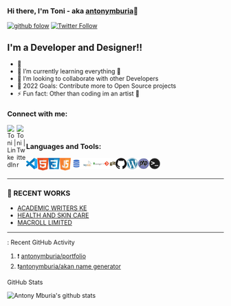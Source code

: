 ### Hi there, I'm Toni - aka [antonymburia][linkedin]👋 
[![github folow](https://img.shields.io/github/followers/antonymburia?style=social)](https://github.com/antonymburia) [![Twitter Follow](https://img.shields.io/twitter/follow/toni_254?color=1DA1F2&logo=twitter&style=)](https://twitter.com/intent/follow?screen_name=toni_254)

## I'm a Developer and Designer!!


- 🔭
- 🌱 I’m currently learning everything 🤣
- 👯 I’m looking to collaborate with other Developers
- 🥅 2022 Goals: Contribute more to Open Source projects
- ⚡ Fun fact: Other than coding im an artist 🎨 

### Connect with me:
[<img align="left" alt="Toni | LinkedIn" width="22px" src="https://cdn.jsdelivr.net/npm/simple-icons@v3/icons/linkedin.svg" />][linkedin]
[<img align="left" alt="Toni | Twitter" width="22px" src="https://cdn.jsdelivr.net/npm/simple-icons@v3/icons/twitter.svg" />][twitter]

<br />

### Languages and Tools:

<img align="left" alt="Visual Studio Code" width="26px" src="https://raw.githubusercontent.com/github/explore/80688e429a7d4ef2fca1e82350fe8e3517d3494d/topics/visual-studio-code/visual-studio-code.png" />
<img align="left" alt="HTML5" width="26px" src="html5 (1).png"/>
<img align="left" alt="CSS3" width="26px" src="html5-logo-31821 (1).png" />
<img align="left" alt="JavaScript" width="26px" src="javascript-39399 (1).png" />
<img align="left" alt="SQL" width="26px" src="https://raw.githubusercontent.com/github/explore/80688e429a7d4ef2fca1e82350fe8e3517d3494d/topics/sql/sql.png" />
<img align="left" alt="MySQL" width="26px" src="https://raw.githubusercontent.com/github/explore/80688e429a7d4ef2fca1e82350fe8e3517d3494d/topics/mysql/mysql.png" /> 
<img align="left" alt="MongoDB" width="26px" src="https://raw.githubusercontent.com/github/explore/80688e429a7d4ef2fca1e82350fe8e3517d3494d/topics/mongodb/mongodb.png" />
<img align="left" alt="Git" width="26px" src="https://raw.githubusercontent.com/github/explore/80688e429a7d4ef2fca1e82350fe8e3517d3494d/topics/git/git.png" />
<img align="left" alt="GitHub" width="26px" src="https://raw.githubusercontent.com/github/explore/78df643247d429f6cc873026c0622819ad797942/topics/github/github.png" />
<img align="left" alt="GitHub" width="26px" src="WordPress_blue_logo.svg.png" />
<img align="left" alt="GitHub" width="26px" height = "26px" src="PHP-logo.svg.png" />
<img align="left" alt="Terminal" width="26px" src="https://raw.githubusercontent.com/github/explore/80688e429a7d4ef2fca1e82350fe8e3517d3494d/topics/terminal/terminal.png" />

<br />
<br />

---



### 📕 RECENT WORKS

<!-- Recent works-->
- [ACADEMIC WRITERS KE](https://academicwriterske.co.ke/)
- [HEALTH AND SKIN CARE](https://healthandskincare.co.ke/)
- [MACROLL LIMITED](https://macrolllimited.co.ke/)

---
  <summary>: Recent GitHub Activity</summary>
  
<!--START_SECTION:activity-->
1. ❗️ [antonymburia/portfolio](https://github.com/antonymburia/Portfolio.git)
2. ❗️[antonymburia/akan name generator](https://github.com/antonymburia/Akan-name-generator.git)
<!--END_SECTION:activity-->



  <summary>GitHub Stats</summary>

  ![Antony Mburia's github stats](https://github-readme-stats.vercel.app/api?username=antonymburia&show_icons=true)




[twitter]: https://twitter.com/toni_254
[linkedin]: https://www.linkedin.com/in/antony-mburia-a49aa6145/
